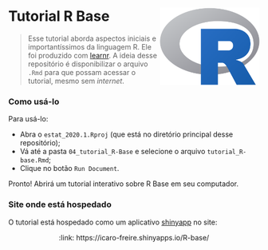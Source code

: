 # Tutorial R Base <img src="figs/logo_R.png" align="right" width = "200px"/>


> Esse tutorial aborda aspectos iniciais e importantíssimos da linguagem R. Ele foi produzido com [learnr](https://rstudio.github.io/learnr/).
> A ideia desse repositório é disponibilizar o arquivo `.Rmd` para que possam acessar o tutorial, mesmo sem _internet_.


### Como usá-lo

Para usá-lo:

- Abra o `estat_2020.1.Rproj` (que está no diretório principal desse repositório);
- Vá até a pasta `04_tutorial_R-Base` e selecione o arquivo `tutorial_R-base.Rmd`;
- Clique no botão `Run Document`.

Pronto!
Abrirá um tutorial interativo sobre R Base em seu computador.

### Site onde está hospedado

O tutorial está hospedado como um aplicativo [shinyapp](https://www.shinyapps.io/) no site:

<p align="center">
  :link:  https://icaro-freire.shinyapps.io/R-base/
</p>
